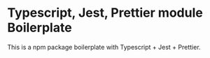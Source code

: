 # Typescript, Jest, Prettier module Boilerplate
This is a npm package boilerplate with Typescript + Jest + Prettier.